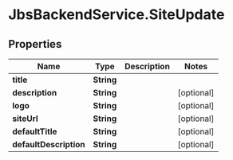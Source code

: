 # JbsBackendService.SiteUpdate

## Properties
Name | Type | Description | Notes
------------ | ------------- | ------------- | -------------
**title** | **String** |  | 
**description** | **String** |  | [optional] 
**logo** | **String** |  | [optional] 
**siteUrl** | **String** |  | [optional] 
**defaultTitle** | **String** |  | [optional] 
**defaultDescription** | **String** |  | [optional] 
